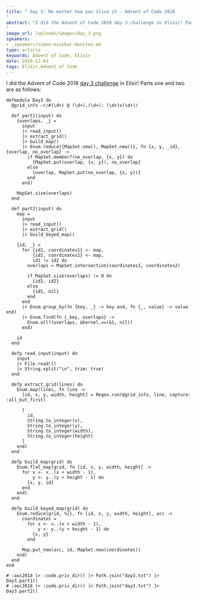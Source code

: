 ```yaml
---
title: " Day 3: No matter how you slice it - Advent of Code 2018
"
abstract: "I did the Advent of Code 2018 day 3 challenge in Elixir! Parts one and two are as follows:
"
image_url: /uploads/images/Day_3.png
speakers:
- _speakers/simon-escobar-benitez.md
type: article
keywords: Advent of Code, Elixir
date: 2018-12-03
tags: Elixir,Advent of Code
---
```


I did&nbsp;the Advent of Code 2018&nbsp;<a href="https://adventofcode.com/2018/day/3">day 3 challenge</a>&nbsp;in Elixir! Parts one and two are as follows:

<pre>
<code class="language-elixir">defmodule Day3 do
  @grid_info ~r/#(\d+) @ (\d+),(\d+): (\d+)x(\d+)/

  def part1(input) do
    {overlaps, _} =
      input
      |&gt; read_input()
      |&gt; extract_grid()
      |&gt; build_map()
      |&gt; Enum.reduce({MapSet.new(), MapSet.new()}, fn {x, y, _id}, {overlap, no_overlap} -&gt;
        if MapSet.member?(no_overlap, {x, y}) do
          {MapSet.put(overlap, {x, y}), no_overlap}
        else
          {overlap, MapSet.put(no_overlap, {x, y})}
        end
      end)

    MapSet.size(overlaps)
  end

  def part2(input) do
    map =
      input
      |&gt; read_input()
      |&gt; extract_grid()
      |&gt; build_keyed_map()

    {id, _} =
      for {id1, coordinates1} &lt;- map,
          {id2, coordinates2} &lt;- map,
          id1 != id2 do
        overlaps = MapSet.intersection(coordinates1, coordinates2)

        if MapSet.size(overlaps) != 0 do
          {id1, id2}
        else
          {id1, nil}
        end
      end
      |&gt; Enum.group_by(fn {key, _} -&gt; key end, fn {_, value} -&gt; value end)
      |&gt; Enum.find(fn {_key, overlaps} -&gt;
        Enum.all?(overlaps, &amp;Kernel.==(&amp;1, nil))
      end)

    id
  end

  defp read_input(input) do
    input
    |&gt; File.read!()
    |&gt; String.split("\n", trim: true)
  end

  defp extract_grid(lines) do
    Enum.map(lines, fn line -&gt;
      [id, x, y, width, height] = Regex.run(@grid_info, line, capture: :all_but_first)

      [
        id,
        String.to_integer(x),
        String.to_integer(y),
        String.to_integer(width),
        String.to_integer(height)
      ]
    end)
  end

  defp build_map(grid) do
    Enum.flat_map(grid, fn [id, x, y, width, height] -&gt;
      for x &lt;- x..(x + width - 1),
          y &lt;- y..(y + height - 1) do
        {x, y, id}
      end
    end)
  end

  defp build_keyed_map(grid) do
    Enum.reduce(grid, %{}, fn [id, x, y, width, height], acc -&gt;
      coordinates =
        for x &lt;- x..(x + width - 1),
            y &lt;- y..(y + height - 1) do
          {x, y}
        end

      Map.put_new(acc, id, MapSet.new(coordinates))
    end)
  end
end

# :aoc2018 |&gt; :code.priv_dir() |&gt; Path.join("day3.txt") |&gt; Day3.part1()
# :aoc2018 |&gt; :code.priv_dir() |&gt; Path.join("day3.txt") |&gt; Day3.part2()
 </code></pre>

&nbsp;
